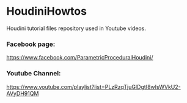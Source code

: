 # HoudiniHowtos
Houdini tutorial files repository used in Youtube videos.

### Facebook page:
https://www.facebook.com/ParametricProceduralHoudini/

### Youtube Channel:
https://www.youtube.com/playlist?list=PLzRzqTjuGIDgtI8wIsWVkU2-AVyDH91QM
